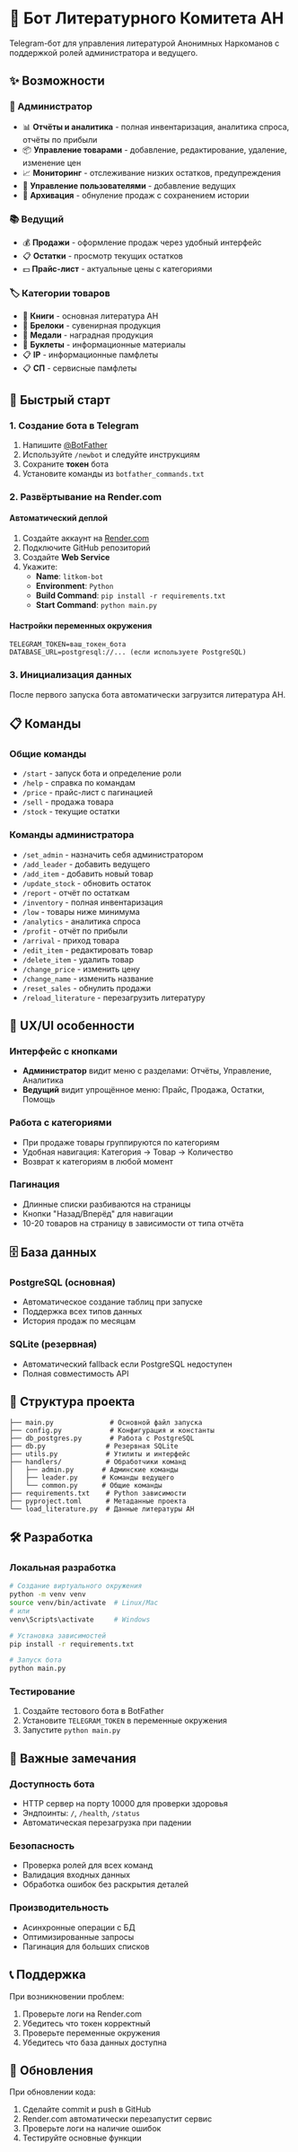 # 🤖 Бот Литературного Комитета АН

Telegram-бот для управления литературой Анонимных Наркоманов с поддержкой ролей администратора и ведущего.

## ✨ Возможности

### 👑 Администратор
- 📊 **Отчёты и аналитика** - полная инвентаризация, аналитика спроса, отчёты по прибыли
- 📦 **Управление товарами** - добавление, редактирование, удаление, изменение цен
- 📈 **Мониторинг** - отслеживание низких остатков, предупреждения
- 👥 **Управление пользователями** - добавление ведущих
- 🔄 **Архивация** - обнуление продаж с сохранением истории

### 📚 Ведущий
- 💰 **Продажи** - оформление продаж через удобный интерфейс
- 📋 **Остатки** - просмотр текущих остатков
- 💵 **Прайс-лист** - актуальные цены с категориями

### 🏷️ Категории товаров
- 📖 **Книги** - основная литература АН
- 🔗 **Брелоки** - сувенирная продукция
- 🏅 **Медали** - наградная продукция
- 📄 **Буклеты** - информационные материалы
- 📋 **IP** - информационные памфлеты
- 📋 **СП** - сервисные памфлеты

## 🚀 Быстрый старт

### 1. Создание бота в Telegram
1. Напишите [@BotFather](https://t.me/botfather)
2. Используйте `/newbot` и следуйте инструкциям
3. Сохраните **токен** бота
4. Установите команды из `botfather_commands.txt`

### 2. Развёртывание на Render.com

#### Автоматический деплой
1. Создайте аккаунт на [Render.com](https://render.com)
2. Подключите GitHub репозиторий
3. Создайте **Web Service**
4. Укажите:
   - **Name**: `litkom-bot`
   - **Environment**: `Python`
   - **Build Command**: `pip install -r requirements.txt`
   - **Start Command**: `python main.py`

#### Настройки переменных окружения
```
TELEGRAM_TOKEN=ваш_токен_бота
DATABASE_URL=postgresql://... (если используете PostgreSQL)
```

### 3. Инициализация данных
После первого запуска бота автоматически загрузится литература АН.

## 📋 Команды

### Общие команды
- `/start` - запуск бота и определение роли
- `/help` - справка по командам
- `/price` - прайс-лист с пагинацией
- `/sell` - продажа товара
- `/stock` - текущие остатки

### Команды администратора
- `/set_admin` - назначить себя администратором
- `/add_leader` - добавить ведущего
- `/add_item` - добавить новый товар
- `/update_stock` - обновить остаток
- `/report` - отчёт по остаткам
- `/inventory` - полная инвентаризация
- `/low` - товары ниже минимума
- `/analytics` - аналитика спроса
- `/profit` - отчёт по прибыли
- `/arrival` - приход товара
- `/edit_item` - редактировать товар
- `/delete_item` - удалить товар
- `/change_price` - изменить цену
- `/change_name` - изменить название
- `/reset_sales` - обнулить продажи
- `/reload_literature` - перезагрузить литературу

## 🎯 UX/UI особенности

### Интерфейс с кнопками
- **Администратор** видит меню с разделами: Отчёты, Управление, Аналитика
- **Ведущий** видит упрощённое меню: Прайс, Продажа, Остатки, Помощь

### Работа с категориями
- При продаже товары группируются по категориям
- Удобная навигация: Категория → Товар → Количество
- Возврат к категориям в любой момент

### Пагинация
- Длинные списки разбиваются на страницы
- Кнопки "Назад/Вперёд" для навигации
- 10-20 товаров на страницу в зависимости от типа отчёта

## 🗄️ База данных

### PostgreSQL (основная)
- Автоматическое создание таблиц при запуске
- Поддержка всех типов данных
- История продаж по месяцам

### SQLite (резервная)
- Автоматический fallback если PostgreSQL недоступен
- Полная совместимость API

## 🔧 Структура проекта

```
├── main.py              # Основной файл запуска
├── config.py            # Конфигурация и константы
├── db_postgres.py       # Работа с PostgreSQL
├── db.py               # Резервная SQLite
├── utils.py            # Утилиты и интерфейс
├── handlers/           # Обработчики команд
│   ├── admin.py       # Админские команды
│   ├── leader.py      # Команды ведущего
│   └── common.py      # Общие команды
├── requirements.txt    # Python зависимости
├── pyproject.toml      # Метаданные проекта
└── load_literature.py  # Данные литературы АН
```

## 🛠️ Разработка

### Локальная разработка
```bash
# Создание виртуального окружения
python -m venv venv
source venv/bin/activate  # Linux/Mac
# или
venv\Scripts\activate     # Windows

# Установка зависимостей
pip install -r requirements.txt

# Запуск бота
python main.py
```

### Тестирование
1. Создайте тестового бота в BotFather
2. Установите `TELEGRAM_TOKEN` в переменные окружения
3. Запустите `python main.py`

## 🚨 Важные замечания

### Доступность бота
- HTTP сервер на порту 10000 для проверки здоровья
- Эндпоинты: `/`, `/health`, `/status`
- Автоматическая перезагрузка при падении

### Безопасность
- Проверка ролей для всех команд
- Валидация входных данных
- Обработка ошибок без раскрытия деталей

### Производительность
- Асинхронные операции с БД
- Оптимизированные запросы
- Пагинация для больших списков

## 📞 Поддержка

При возникновении проблем:
1. Проверьте логи на Render.com
2. Убедитесь что токен корректный
3. Проверьте переменные окружения
4. Убедитесь что база данных доступна

## 🔄 Обновления

При обновлении кода:
1. Сделайте commit и push в GitHub
2. Render.com автоматически перезапустит сервис
3. Проверьте логи на наличие ошибок
4. Тестируйте основные функции
